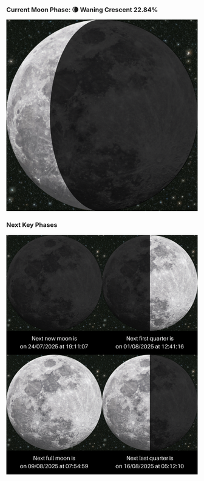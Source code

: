 ### Current Moon Phase: 🌘 Waning Crescent 22.84%
![Moon Phase](moonphase.png)
### Next Key Phases
![Gallery](gallery.png)